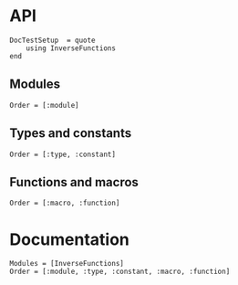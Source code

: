 # API

```@meta
DocTestSetup  = quote
    using InverseFunctions
end
```

## Modules

```@index
Order = [:module]
```

## Types and constants

```@index
Order = [:type, :constant]
```

## Functions and macros

```@index
Order = [:macro, :function]
```

# Documentation

```@autodocs
Modules = [InverseFunctions]
Order = [:module, :type, :constant, :macro, :function]
```
